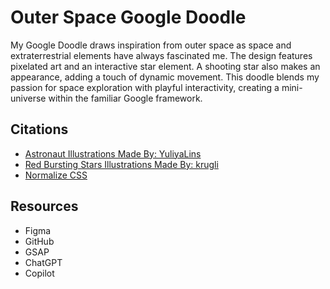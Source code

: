 # Outer Space Google Doodle
My Google Doodle draws inspiration from outer space as space and extraterrestrial elements have always fascinated me.
The design features pixelated art and an interactive star element. A shooting star also makes an appearance, adding a touch of dynamic movement. This doodle blends my passion for space exploration with playful interactivity, creating a mini-universe within the familiar Google framework.


## Citations
* [Astronaut Illustrations Made By: YuliyaLins](https://elements.envato.com/astronauts-set-in-pixel-game-style-VGAQQ7X)
* [Red Bursting Stars Illustrations Made By: krugli](https://elements.envato.com/pixel-art-space-scene-with-retro-astronaut-E89KJ8Y)
* [Normalize CSS](https://necolas.github.io/normalize.css/)

## Resources
* Figma
* GitHub
* GSAP 
* ChatGPT
* Copilot
